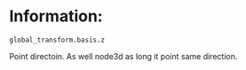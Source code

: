 
# Information:


```
global_transform.basis.z
```
Point directoin. As well node3d as long it point same direction.
